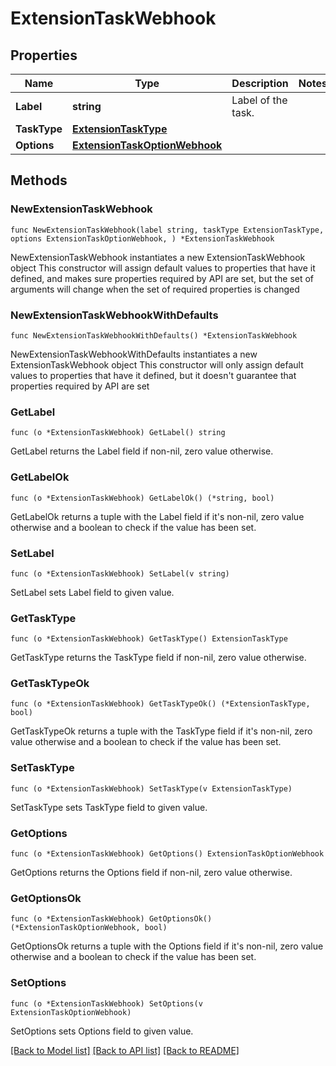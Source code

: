 # ExtensionTaskWebhook

## Properties

Name | Type | Description | Notes
------------ | ------------- | ------------- | -------------
**Label** | **string** | Label of the task. | 
**TaskType** | [**ExtensionTaskType**](ExtensionTaskType.md) |  | 
**Options** | [**ExtensionTaskOptionWebhook**](ExtensionTaskOptionWebhook.md) |  | 

## Methods

### NewExtensionTaskWebhook

`func NewExtensionTaskWebhook(label string, taskType ExtensionTaskType, options ExtensionTaskOptionWebhook, ) *ExtensionTaskWebhook`

NewExtensionTaskWebhook instantiates a new ExtensionTaskWebhook object
This constructor will assign default values to properties that have it defined,
and makes sure properties required by API are set, but the set of arguments
will change when the set of required properties is changed

### NewExtensionTaskWebhookWithDefaults

`func NewExtensionTaskWebhookWithDefaults() *ExtensionTaskWebhook`

NewExtensionTaskWebhookWithDefaults instantiates a new ExtensionTaskWebhook object
This constructor will only assign default values to properties that have it defined,
but it doesn't guarantee that properties required by API are set

### GetLabel

`func (o *ExtensionTaskWebhook) GetLabel() string`

GetLabel returns the Label field if non-nil, zero value otherwise.

### GetLabelOk

`func (o *ExtensionTaskWebhook) GetLabelOk() (*string, bool)`

GetLabelOk returns a tuple with the Label field if it's non-nil, zero value otherwise
and a boolean to check if the value has been set.

### SetLabel

`func (o *ExtensionTaskWebhook) SetLabel(v string)`

SetLabel sets Label field to given value.


### GetTaskType

`func (o *ExtensionTaskWebhook) GetTaskType() ExtensionTaskType`

GetTaskType returns the TaskType field if non-nil, zero value otherwise.

### GetTaskTypeOk

`func (o *ExtensionTaskWebhook) GetTaskTypeOk() (*ExtensionTaskType, bool)`

GetTaskTypeOk returns a tuple with the TaskType field if it's non-nil, zero value otherwise
and a boolean to check if the value has been set.

### SetTaskType

`func (o *ExtensionTaskWebhook) SetTaskType(v ExtensionTaskType)`

SetTaskType sets TaskType field to given value.


### GetOptions

`func (o *ExtensionTaskWebhook) GetOptions() ExtensionTaskOptionWebhook`

GetOptions returns the Options field if non-nil, zero value otherwise.

### GetOptionsOk

`func (o *ExtensionTaskWebhook) GetOptionsOk() (*ExtensionTaskOptionWebhook, bool)`

GetOptionsOk returns a tuple with the Options field if it's non-nil, zero value otherwise
and a boolean to check if the value has been set.

### SetOptions

`func (o *ExtensionTaskWebhook) SetOptions(v ExtensionTaskOptionWebhook)`

SetOptions sets Options field to given value.



[[Back to Model list]](../README.md#documentation-for-models) [[Back to API list]](../README.md#documentation-for-api-endpoints) [[Back to README]](../README.md)


